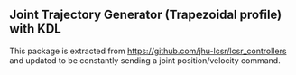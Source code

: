 ## Joint Trajectory Generator (Trapezoidal profile) with KDL

This package is extracted from https://github.com/jhu-lcsr/lcsr_controllers
and updated to be constantly sending a joint position/velocity command.
